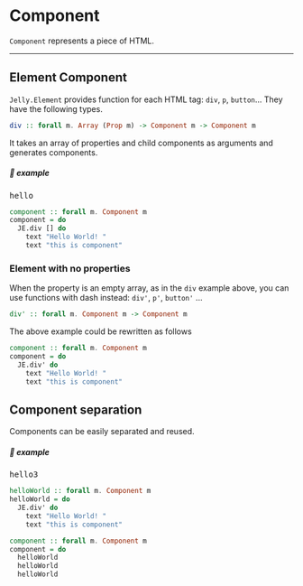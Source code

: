 # Component

`Component` represents a piece of HTML.

---

## Element Component

`Jelly.Element` provides function for each HTML tag: `div`, `p`, `button`...
They have the following types.

```purescript
div :: forall m. Array (Prop m) -> Component m -> Component m
```

It takes an array of properties and child components as arguments and generates components.

##### 🚩 example

<pre class="preview">hello</pre>

```purescript
component :: forall m. Component m
component = do
  JE.div [] do
    text "Hello World! "
    text "this is component"
```

### Element with no properties

When the property is an empty array, as in the `div` example above, you can use functions with dash instead: `div'`, `p'`, `button'` ...

```purescript
div' :: forall m. Component m -> Component m
```

The above example could be rewritten as follows

```purescript
component :: forall m. Component m
component = do
  JE.div' do
    text "Hello World! "
    text "this is component"
```

## Component separation

Components can be easily separated and reused.

##### 🚩 example

<pre class="preview">hello3</pre>

```purescript
helloWorld :: forall m. Component m
helloWorld = do
  JE.div' do
    text "Hello World! "
    text "this is component"

component :: forall m. Component m
component = do
  helloWorld
  helloWorld
  helloWorld
```

